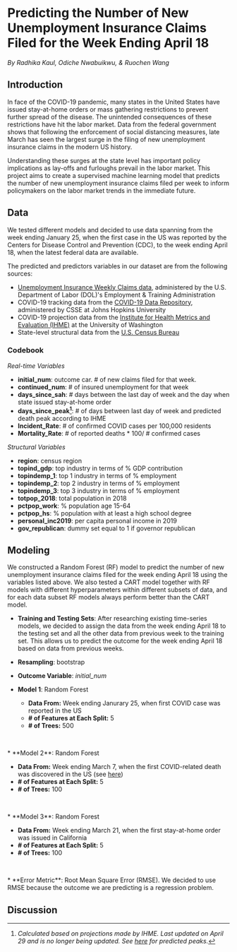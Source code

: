 **Predicting the Number of New Unemployment Insurance Claims Filed for the Week Ending April 18**
=====

 _By Radhika Kaul, Odiche Nwabuikwu, & Ruochen Wang_

## Introduction
In face of the COVID-19 pandemic, many states in the United States have issued stay-at-home orders or mass gathering restrictions to prevent further spread of the disease. The unintended consequences of these restrictions have hit the labor market. Data from the federal government shows that following the enforcement of social distancing measures, late March has seen the largest surge in the filing of new unemployment insurance claims in the modern US history.

Understanding these surges at the state level has important policy implications as lay-offs and furloughs prevail in the labor market. This project aims to create a supervised machine learning model that predicts the number of new unemployment insurance claims filed per week to inform policymakers on the labor market trends in the immediate future.

## Data

We tested different models and decided to use data spanning from the week ending January 25, when the first case in the US was reported by the Centers for Disease Control and Prevention (CDC), to the week ending April 18, when the latest federal data are available.

The predicted and predictors variables in our dataset are from the following sources:

- [Unemployment Insurance Weekly Claims data](https://oui.doleta.gov/unemploy/claims.asp), administered by the U.S. Department of Labor (DOL)'s Employment & Training Administration
- COVID-19 tracking data from the [COVID-19 Data Repository](https://github.com/CSSEGISandData/COVID-19), administered by CSSE at Johns Hopkins University
- COVID-19 projection data from the [Institute for Health Metrics and Evaluation (IHME)](http://www.healthdata.org/) at the University of Washington
- State-level structural data from the [U.S. Census Bureau](https://www.census.gov)

### Codebook

_Real-time Variables_

* **initial_num**: outcome car. # of new claims filed for that week. 
* **continued_num**: # of insured unemployment for that week
* **days_since_sah**: # days between the last day of week and the day when state issued stay-at-home order
* **days_since_peak[^1]**: # of days between last day of week and  predicted death peak according to IHME
* **Incident_Rate**: # of confirmed COVID cases per 100,000 residents
* **Mortality_Rate**: # of reported deaths * 100/ # confirmed cases

_Structural Variables_

* **region**: census region
* **topind_gdp**: top industry in terms of % GDP contribution
* **topindemp_1**: top 1 industry in terms of % employment
* **topindemp_2**: top 2 industry in terms of % employment
* **topindemp_3**: top 3 industry in terms of % employment
* **totpop_2018**: total population in 2018
* **pctpop_work**: % population age 15-64
* **pctpop_hs**: % population with at least a high school degree
* **personal_inc2019**: per capita personal income in 2019
* **gov_republican**: dummy set equal to 1 if governor republican

[^1]: _Calculated based on projections made by IHME. Last updated on April 29 and is no longer being updated. See [here](https://www.businessinsider.com/map-when-each-state-will-experience-coronavirus-peak-outbreak-2020-4) for predicted peaks._

## Modeling

We constructed a Random Forest (RF) model to predict the number of new unemployment insurance claims filed for the week ending April 18 using the variables listed above. We also tested a CART model together with RF models with different hyperparameters within different subsets of data, and for each data subset RF models always perform better than the CART model.

* **Training and Testing Sets**: After researching existing time-series models, we decided to assign the data from the week ending April 18 to the testing set and all the other data from previous week to the training set. This allows us to predict the outcome for the week ending April 18 based on data from previous weeks.

* **Resampling**: bootstrap

* **Outcome Variable**: _initial_num_

* **Model 1**: Random Forest

  +  **Data From:** Week ending Janurary 25, when first COVID case was reported in the US
  +  **# of Features at Each Split:** 5
  +  **# of Trees:** 500
<p>&nbsp;</p>
* **Model 2**: Random Forest

  +  **Data From:** Week ending March 7, when the first COVID-related death was discovered in the US (see [here](https://www.npr.org/sections/coronavirus-live-updates/2020/04/22/840836618/1st-known-u-s-covid-19-death-was-on-feb-6-a-post-mortem-test-reveals))
  +  **# of Features at Each Split:** 5
  +  **# of Trees:** 100
<p>&nbsp;</p>
* **Model 3**: Random Forest

  +  **Data From:** Week ending March 21, when the first stay-at-home order was issued in California
  +  **# of Features at Each Split:** 5
  +  **# of Trees:** 100
<p>&nbsp;</p>
* **Error Metric**: Root Mean Square Error (RMSE). We decided to use RMSE because the outcome we are predicting is a regression problem.

## Discussion

